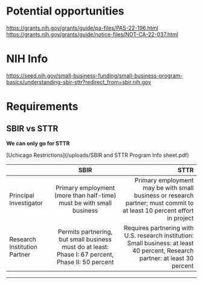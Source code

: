 # Potential opportunities

https://grants.nih.gov/grants/guide/pa-files/PAS-22-196.html
https://grants.nih.gov/grants/guide/notice-files/NOT-CA-22-037.html

# NIH Info

https://seed.nih.gov/small-business-funding/small-business-program-basics/understanding-sbir-sttr?redirect_from=sbir.nih.gov

# Requirements


## SBIR vs STTR
**We can only go for STTR**

[Uchicago Restrictions](/uploads/SBIR and STTR Program Info sheet.pdf)


|    |     SBIR      |  STTR |
|----------|:-------------:|------:|
| Principal Investigator | Primary employment (more than half-time) must be with small business | Primary employment may be with small business or research partner; must commit to at least 10 percent effort in project
| Research Institution Partner | Permits partnering, but small business must do at least:  Phase I: 67 percent, Phase II: 50 percent  | Requires partnering with U.S. research institution: Small business: at least 40 percent, Research partner: at least 30 percent
---
  	
